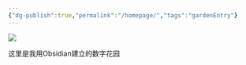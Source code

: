 ```yaml
---
{"dg-publish":true,"permalink":"/homepage/","tags":"gardenEntry"}
---
```



![](https://pic.imgdb.cn/item/63986664b1fccdcd367d5c70.png)

这里是我用Obsidian建立的数字花园
